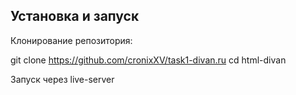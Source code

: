 ## Установка и запуск

Клонирование репозитория:

git clone https://github.com/cronixXV/task1-divan.ru
cd html-divan

Запуск через live-server
